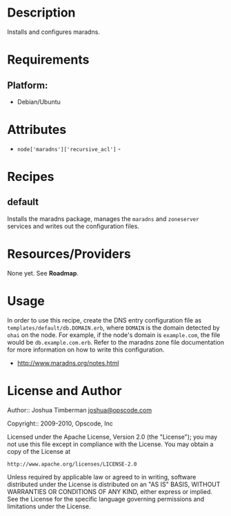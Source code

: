 Description
===========

Installs and configures maradns.

Requirements
============

## Platform:

* Debian/Ubuntu

Attributes
==========

* `node['maradns']['recursive_acl']` -

Recipes
=======

default
-------

Installs the maradns package, manages the `maradns` and `zoneserver`
services and writes out the configuration files.

Resources/Providers
===================

None yet. See __Roadmap__.


Usage
=====

In order to use this recipe, create the DNS entry configuration file
as `templates/default/db.DOMAIN.erb`, where `DOMAIN` is the domain
detected by `ohai` on the node. For example, if the node's domain is
`example.com`, the file would be `db.example.com.erb`. Refer to the
maradns zone file documentation for more information on how to write
this configuration.

* http://www.maradns.org/notes.html

License and Author
==================

Author:: Joshua Timberman <joshua@opscode.com>

Copyright:: 2009-2010, Opscode, Inc

Licensed under the Apache License, Version 2.0 (the "License");
you may not use this file except in compliance with the License.
You may obtain a copy of the License at

    http://www.apache.org/licenses/LICENSE-2.0

Unless required by applicable law or agreed to in writing, software
distributed under the License is distributed on an "AS IS" BASIS,
WITHOUT WARRANTIES OR CONDITIONS OF ANY KIND, either express or implied.
See the License for the specific language governing permissions and
limitations under the License.
